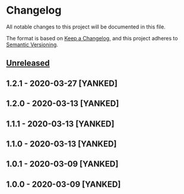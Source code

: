 # Changelog
All notable changes to this project will be documented in this file.

The format is based on [Keep a Changelog](https://keepachangelog.com/en/1.0.0/),
and this project adheres to [Semantic Versioning](https://semver.org/spec/v2.0.0.html).

## [Unreleased]

## 1.2.1 - 2020-03-27 [YANKED]

## 1.2.0 - 2020-03-13 [YANKED]

## 1.1.1 - 2020-03-13 [YANKED]

## 1.1.0 - 2020-03-13 [YANKED]

## 1.0.1 - 2020-03-09 [YANKED]

## 1.0.0 - 2020-03-09 [YANKED]
[Unreleased]: https://github.com/geut/nanoresource-promise/compare/v1.2.1...HEAD
